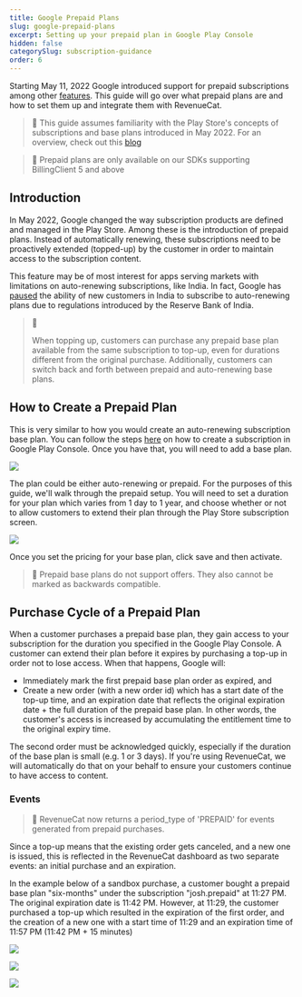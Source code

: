 ```yaml
---
title: Google Prepaid Plans
slug: google-prepaid-plans
excerpt: Setting up your prepaid plan in Google Play Console
hidden: false
categorySlug: subscription-guidance
order: 6
---
```

Starting May 11, 2022 Google introduced support for prepaid subscriptions among other [features](https://support.google.com/googleplay/android-developer/answer/12124625). This guide will go over what prepaid plans are and how to set them up and integrate them with RevenueCat.

> 📘 This guide assumes familiarity with the Play Store's concepts of subscriptions and base plans introduced in May 2022. For an overview, check out this [blog](https://www.revenuecat.com/blog/engineering/google-play-billing-library-5-0/)

> 🚧 Prepaid plans are only available on our SDKs supporting BillingClient 5 and above

## Introduction

In May 2022, Google changed the way subscription products are defined and managed in the Play Store. Among these is the introduction of prepaid plans. Instead of automatically renewing, these subscriptions need to be proactively extended (topped-up) by the customer in order to maintain access to the subscription content.

This feature may be of most interest for apps serving markets with limitations on auto-renewing subscriptions, like India. In fact, Google has [paused](https://www.xda-developers.com/google-play-suspend-free-trials-auto-renewing-subscriptions/) the ability of new customers in India to subscribe to auto-renewing plans due to regulations introduced by the Reserve Bank of India.

> 📘 
> 
> When topping up, customers can purchase any prepaid base plan available from the same subscription to top-up, even for durations different from the original purchase. Additionally, customers can switch back and forth between prepaid and auto-renewing base plans.

## How to Create a Prepaid Plan

This is very similar to how you would create an auto-renewing subscription base plan. You can follow the steps [here](https://www.revenuecat.com/docs/android-products) on how to create a subscription in Google Play Console. Once you have that, you will need to add a base plan. 

![](https://files.readme.io/19cad72-image.png)

The plan could be either auto-renewing or prepaid. For the purposes of this guide, we'll walk through the prepaid setup. You will need to set a duration for your plan which varies from 1 day to 1 year, and choose whether or not to allow customers to extend their plan through the Play Store subscription screen.

![](https://files.readme.io/ed0cc07-image.png)

Once you set the pricing for your base plan, click save and then activate.

> 📘 Prepaid base plans do not support offers. They also cannot be marked as backwards compatible.

## Purchase Cycle of a Prepaid Plan

When a customer purchases a prepaid base plan, they gain access to your subscription for the duration you specified in the Google Play Console. A customer can extend their plan before it expires by purchasing a top-up in order not to lose access. When that happens, Google will:

- Immediately mark the first prepaid base plan order as expired, and
- Create a new order (with a new order id) which has a start date of the top-up time, and an expiration date that reflects the original expiration date + the full duration of the prepaid base plan. In other words, the customer's access is increased by accumulating the entitlement time to the original expiry time.

The second order must be acknowledged quickly, especially if the duration of the base plan is small (e.g. 1 or 3 days). If you're using RevenueCat, we will automatically do that on your behalf to ensure your customers continue to have access to content.

### Events

> 📘 RevenueCat now returns a period_type of 'PREPAID' for events generated from prepaid purchases.

Since a top-up means that the existing order gets canceled, and a new one is issued, this is reflected in the RevenueCat dashboard as two separate events: an initial purchase and an expiration. 

In the example below of a sandbox purchase, a customer bought a prepaid base plan "six-months" under the subscription "josh.prepaid" at 11:27 PM. The original expiration date is 11:42 PM. However, at 11:29, the customer purchased a top-up which resulted in the expiration of the first order, and the creation of a new one with a start time of 11:29 and an expiration time of 11:57 PM (11:42 PM + 15 minutes)

![](https://files.readme.io/775ea5a-image.png)

![](https://files.readme.io/5abd4a4-image.png)

![](https://files.readme.io/5cc4e9d-image.png)